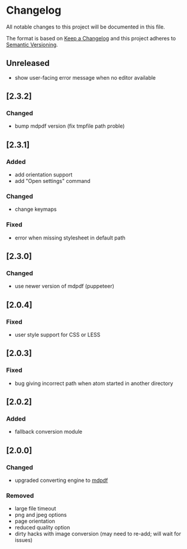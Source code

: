 # Changelog
All notable changes to this project will be documented in this file.

The format is based on [Keep a Changelog](http://keepachangelog.com/en/1.0.0/)
and this project adheres to [Semantic Versioning](http://semver.org/spec/v2.0.0.html).

## Unreleased
- show user-facing error message when no editor available

## [2.3.2]
### Changed
- bump mdpdf version (fix tmpfile path proble)

## [2.3.1]
### Added
- add orientation support
- add "Open settings" command

### Changed
- change keymaps

### Fixed
- error when missing stylesheet in default path

## [2.3.0]
### Changed
- use newer version of mdpdf (puppeteer)

## [2.0.4]
### Fixed
- user style support for CSS or LESS

## [2.0.3]
### Fixed
- bug giving incorrect path when atom started in another directory

## [2.0.2]
### Added
- fallback conversion module

## [2.0.0]
### Changed
- upgraded converting engine to [mdpdf](https://github.com/bluehatbrit/mdpdf)

### Removed
- large file timeout
- png and jpeg options
- page orientation
- reduced quality option
- dirty hacks with image conversion (may need to re-add; will wait for issues)
